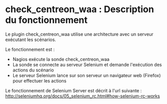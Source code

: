 check\_centreon\_waa : Description du fonctionnement
====================================================

Le plugin check\_centreon\_waa utilise une architecture avec un serveur exécutant les scénarios.

Le fonctionnement est :

* Nagios exécute la sonde check\_centreon\_waa
* La sonde se connecte au serveur Selenium et demande l'exécution des actions du scénario
* Le serveur Selenium lance sur son serveur un navigateur web (Firefox) pour effectuer les actions

Le fonctionnement de Selenium Server est décrit à l'url suivante : <http://seleniumhq.org/docs/05_selenium_rc.html#how-selenium-rc-works>
